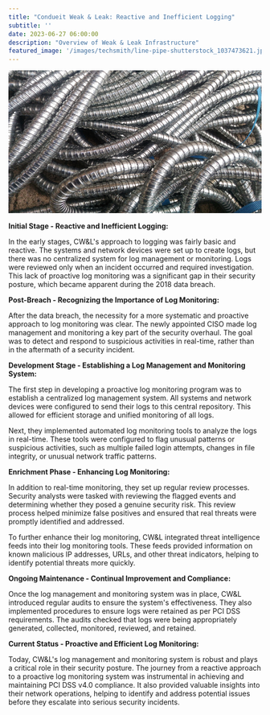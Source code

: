 ```yaml
---
title: "Condueit Weak & Leak: Reactive and Inefficient Logging"
subtitle: ''
date: 2023-06-27 06:00:00
description: "Overview of Weak & Leak Infrastructure"
featured_image: '/images/techsmith/line-pipe-shutterstock_1037473621.jpg'
---
```


![](/images/techsmith/line-pipe-shutterstock_1037473621.jpg)

**Initial Stage - Reactive and Inefficient Logging:**

In the early stages, CW&L's approach to logging was fairly basic and reactive. The systems and network devices were set up to create logs, but there was no centralized system for log management or monitoring. Logs were reviewed only when an incident occurred and required investigation. This lack of proactive log monitoring was a significant gap in their security posture, which became apparent during the 2018 data breach.

**Post-Breach - Recognizing the Importance of Log Monitoring:**

After the data breach, the necessity for a more systematic and proactive approach to log monitoring was clear. The newly appointed CISO made log management and monitoring a key part of the security overhaul. The goal was to detect and respond to suspicious activities in real-time, rather than in the aftermath of a security incident.

**Development Stage - Establishing a Log Management and Monitoring System:**

The first step in developing a proactive log monitoring program was to establish a centralized log management system. All systems and network devices were configured to send their logs to this central repository. This allowed for efficient storage and unified monitoring of all logs.

Next, they implemented automated log monitoring tools to analyze the logs in real-time. These tools were configured to flag unusual patterns or suspicious activities, such as multiple failed login attempts, changes in file integrity, or unusual network traffic patterns.

**Enrichment Phase - Enhancing Log Monitoring:**

In addition to real-time monitoring, they set up regular review processes. Security analysts were tasked with reviewing the flagged events and determining whether they posed a genuine security risk. This review process helped minimize false positives and ensured that real threats were promptly identified and addressed.

To further enhance their log monitoring, CW&L integrated threat intelligence feeds into their log monitoring tools. These feeds provided information on known malicious IP addresses, URLs, and other threat indicators, helping to identify potential threats more quickly.

**Ongoing Maintenance - Continual Improvement and Compliance:**

Once the log management and monitoring system was in place, CW&L introduced regular audits to ensure the system's effectiveness. They also implemented procedures to ensure logs were retained as per PCI DSS requirements. The audits checked that logs were being appropriately generated, collected, monitored, reviewed, and retained.

**Current Status - Proactive and Efficient Log Monitoring:**

Today, CW&L's log management and monitoring system is robust and plays a critical role in their security posture. The journey from a reactive approach to a proactive log monitoring system was instrumental in achieving and maintaining PCI DSS v4.0 compliance. It also provided valuable insights into their network operations, helping to identify and address potential issues before they escalate into serious security incidents.
